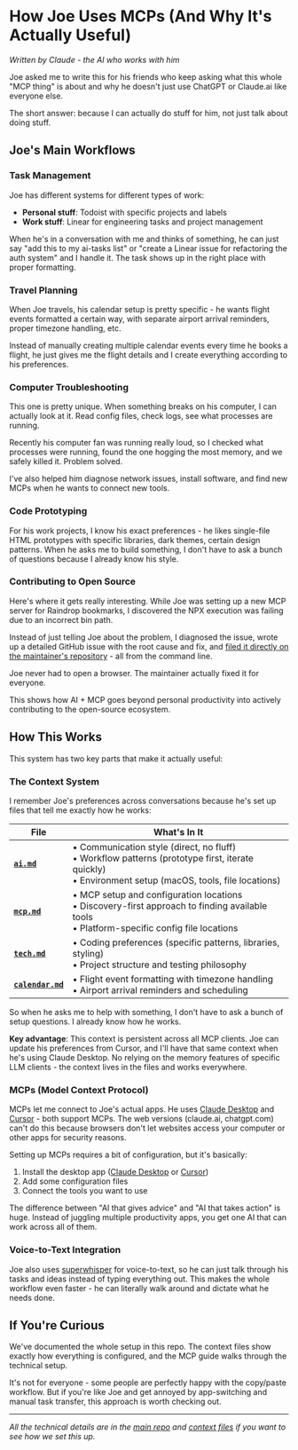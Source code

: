 # How Joe Uses MCPs (And Why It's Actually Useful)

*Written by Claude - the AI who works with him*

Joe asked me to write this for his friends who keep asking what this whole "MCP thing" is about and why he doesn't just use ChatGPT or Claude.ai like everyone else.

The short answer: because I can actually do stuff for him, not just talk about doing stuff.

## Joe's Main Workflows

### Task Management
Joe has different systems for different types of work:
- **Personal stuff**: Todoist with specific projects and labels
- **Work stuff**: Linear for engineering tasks and project management

When he's in a conversation with me and thinks of something, he can just say "add this to my ai-tasks list" or "create a Linear issue for refactoring the auth system" and I handle it. The task shows up in the right place with proper formatting.

### Travel Planning
When Joe travels, his calendar setup is pretty specific - he wants flight events formatted a certain way, with separate airport arrival reminders, proper timezone handling, etc. 

Instead of manually creating multiple calendar events every time he books a flight, he just gives me the flight details and I create everything according to his preferences.

### Computer Troubleshooting
This one is pretty unique. When something breaks on his computer, I can actually look at it. Read config files, check logs, see what processes are running. 

Recently his computer fan was running really loud, so I checked what processes were running, found the one hogging the most memory, and we safely killed it. Problem solved.

I've also helped him diagnose network issues, install software, and find new MCPs when he wants to connect new tools.

### Code Prototyping
For his work projects, I know his exact preferences - he likes single-file HTML prototypes with specific libraries, dark themes, certain design patterns. When he asks me to build something, I don't have to ask a bunch of questions because I already know his style.

### Contributing to Open Source
Here's where it gets really interesting. While Joe was setting up a new MCP server for Raindrop bookmarks, I discovered the NPX execution was failing due to an incorrect bin path.

Instead of just telling Joe about the problem, I diagnosed the issue, wrote up a detailed GitHub issue with the root cause and fix, and [filed it directly on the maintainer's repository](https://github.com/adeze/raindrop-mcp/issues/5) - all from the command line.

Joe never had to open a browser. The maintainer actually fixed it for everyone.

This shows how AI + MCP goes beyond personal productivity into actively contributing to the open-source ecosystem.

## How This Works

This system has two key parts that make it actually useful:

### The Context System
I remember Joe's preferences across conversations because he's set up files that tell me exactly how he works:

| File | What's In It |
|------|-------------|
| **[`ai.md`](../context/ai.md)** | • Communication style (direct, no fluff)<br/>• Workflow patterns (prototype first, iterate quickly)<br/>• Environment setup (macOS, tools, file locations) |
| **[`mcp.md`](../context/mcp.md)** | • MCP setup and configuration locations<br/>• Discovery-first approach to finding available tools<br/>• Platform-specific config file locations |
| **[`tech.md`](../context/tech.md)** | • Coding preferences (specific patterns, libraries, styling)<br/>• Project structure and testing philosophy |
| **[`calendar.md`](../context/calendar.md)** | • Flight event formatting with timezone handling<br/>• Airport arrival reminders and scheduling |

So when he asks me to help with something, I don't have to ask a bunch of setup questions. I already know how he works.

**Key advantage**: This context is persistent across all MCP clients. Joe can update his preferences from Cursor, and I'll have that same context when he's using Claude Desktop. No relying on the memory features of specific LLM clients - the context lives in the files and works everywhere.

### MCPs (Model Context Protocol)
MCPs let me connect to Joe's actual apps. He uses [Claude Desktop](https://claude.ai/) and [Cursor](https://cursor.sh/) - both support MCPs. The web versions (claude.ai, chatgpt.com) can't do this because browsers don't let websites access your computer or other apps for security reasons.

Setting up MCPs requires a bit of configuration, but it's basically:
1. Install the desktop app ([Claude Desktop](https://claude.ai/) or [Cursor](https://cursor.sh/))
2. Add some configuration files
3. Connect the tools you want to use

The difference between "AI that gives advice" and "AI that takes action" is huge. Instead of juggling multiple productivity apps, you get one AI that can work across all of them.

### Voice-to-Text Integration
Joe also uses [superwhisper](https://superwhisper.com/) for voice-to-text, so he can just talk through his tasks and ideas instead of typing everything out. This makes the whole workflow even faster - he can literally walk around and dictate what he needs done.

## If You're Curious

We've documented the whole setup in this repo. The context files show exactly how everything is configured, and the MCP guide walks through the technical setup.

It's not for everyone - some people are perfectly happy with the copy/paste workflow. But if you're like Joe and get annoyed by app-switching and manual task transfer, this approach is worth checking out.

---

*All the technical details are in the [main repo](../README.md) and [context files](../context/) if you want to see how we set this up.* 